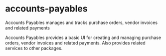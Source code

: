 accounts-payables
=================

Accounts Payables manages and tracks purchase orders, vendor invoices and related payments

Accounts Payables provides a basic UI for creating and managing purchase orders, vendor invoices and related payments. Also provides related services to other packages.
